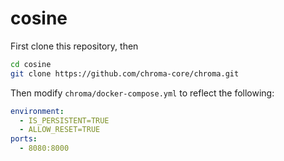 # cosine

First clone this repository, then

```bash
cd cosine
git clone https://github.com/chroma-core/chroma.git
```

Then modify `chroma/docker-compose.yml` to reflect the following:
```yaml
environment:
  - IS_PERSISTENT=TRUE
  - ALLOW_RESET=TRUE
ports:
  - 8080:8000
```

